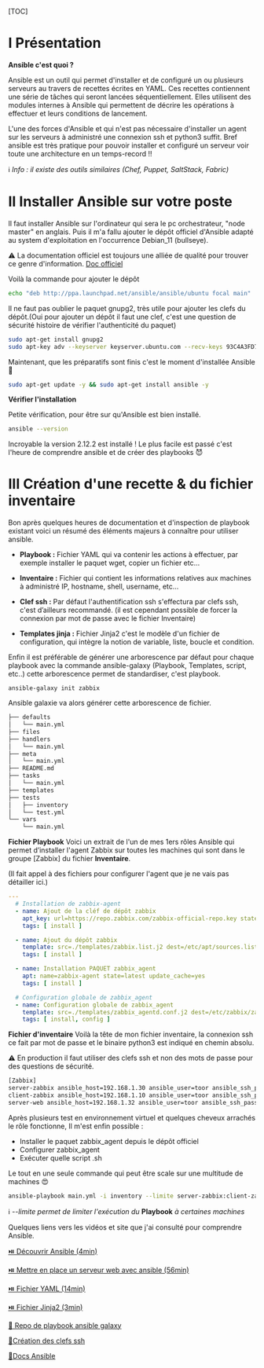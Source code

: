[TOC]
# I Présentation

**Ansible c'est quoi ?**

Ansible est un outil qui permet d'installer et de configuré un ou plusieurs serveurs au travers de recettes écrites en YAML. Ces recettes contiennent une série de tâches qui seront lancées séquentiellement. Elles utilisent des modules internes à Ansible qui permettent de décrire les opérations à effectuer et leurs conditions de lancement.

L'une des forces d'Ansible et qui n'est pas nécessaire d'installer un agent sur les serveurs à administré une connexion ssh et python3 suffit. Bref ansible est très pratique pour pouvoir installer et configuré un serveur voir toute une architecture en un temps-record !!

ℹ️ *Info : il existe des outils similaires (Chef, Puppet, SaltStack, Fabric)*

# II Installer Ansible sur votre poste

Il faut installer Ansible sur l'ordinateur qui sera le pc orchestrateur, "node master" en anglais. Puis il m'a fallu ajouter le dépôt officiel d'Ansible adapté au system d'exploitation en l'occurrence Debian_11 (bullseye).

⚠️ La documentation officiel est toujours une alliée de qualité pour trouver ce genre d'information.
[Doc officiel](https://docs.ansible.com/ansible/latest/installation_guide/intro_installation.html)

Voilà la commande pour ajouter le dépôt

```bash
echo "deb http://ppa.launchpad.net/ansible/ansible/ubuntu focal main" | sudo tee -a /etc/apt/sources.list.d/ansible.list
```

Il ne faut pas oublier le paquet gnupg2, très utile pour ajouter les clefs du dépôt.(Oui pour ajouter un dépôt il faut une clef, c'est une question de sécurité histoire de vérifier l'authenticité du paquet)

```bash
sudo apt-get install gnupg2
sudo apt-key adv --keyserver keyserver.ubuntu.com --recv-keys 93C4A3FD7BB9C367
```

Maintenant, que les préparatifs sont finis c'est le moment d'installée Ansible 🥳

```bash
sudo apt-get update -y && sudo apt-get install ansible -y
```

**Vérifier l'installation**

Petite vérification, pour être sur qu'Ansible est bien installé.

```bash
ansible --version
```

Incroyable la version 2.12.2 est installé ! Le plus facile est passé c'est l'heure de comprendre ansible et de créer des playbooks 😈

# III Création d'une recette & du fichier inventaire
Bon après quelques heures de documentation et d'inspection de playbook existant voici un résumé des éléments majeurs à connaître pour utiliser ansible.

- **Playbook :** Fichier YAML qui va contenir les actions à effectuer, par exemple installer le paquet wget, copier un fichier etc...

- **Inventaire :** Fichier qui contient les informations relatives aux machines à administré IP, hostname, shell, username, etc...

- **Clef ssh :** Par défaut l'authentification ssh s'effectura par clefs ssh, c'est d’ailleurs recommandé. (il est cependant possible de forcer la connexion par mot de passe avec le fichier Inventaire)

- **Templates jinja :** Fichier Jinja2 c'est le modèle d'un fichier de configuration, qui intègre la notion de variable, liste, boucle et condition.



Enfin il est préférable de générer une arborescence par défaut pour chaque playbook avec la commande ansible-galaxy (Playbook, Templates, script, etc..) cette arborescence permet de standardiser, c'est playbook.

```
ansible-galaxy init zabbix
```

Ansible galaxie va alors générer cette arborescence de fichier.

```bash
├── defaults
│   └── main.yml
├── files
├── handlers
│   └── main.yml
├── meta
│   └── main.yml
├── README.md
├── tasks
│   └── main.yml
├── templates
├── tests
│   ├── inventory
│   └── test.yml
└── vars
    └── main.yml
```

**Fichier Playbook**
Voici un extrait de l'un de mes 1ers rôles Ansible qui permet d’installer l'agent Zabbix sur toutes les machines qui sont dans le groupe [Zabbix] du fichier **Inventaire**.

(Il fait appel à des fichiers pour configurer l'agent que je ne vais pas détailler ici.)

```yaml
---
  # Installation de zabbix-agent
  - name: Ajout de la cléf de dépôt zabbix
    apt_key: url=https://repo.zabbix.com/zabbix-official-repo.key state=present
    tags: [ install ]

  - name: Ajout du dépôt zabbix
    template: src=./templates/zabbix.list.j2 dest=/etc/apt/sources.list.d/zabbix.list owner=root group=root mode='0644'
    tags: [ install ]

  - name: Installation PAQUET zabbix_agent
    apt: name=zabbix-agent state=latest update_cache=yes
    tags: [ install ]

  # Configuration globale de zabbix_agent
  - name: Configuration globale de zabbix_agent
    template: src=./templates/zabbix_agentd.conf.j2 dest=/etc/zabbix/zabbix_agentd.d/zabbix_agentd.conf owner=zabbix group=zabbix mode='0640'
    tags: [ install, config ]
```



**Fichier d'inventaire**
Voilà la tête de mon fichier inventaire, la connexion ssh ce fait par mot de passe et le binaire python3 est indiqué en chemin absolu.

⚠️ En production il faut utiliser des clefs ssh et non des mots de passe pour des questions de sécurité.

```bash
[Zabbix]
server-zabbix ansible_host=192.168.1.30 ansible_user=toor ansible_ssh_pass=password ansible_sudo_pass=password ansible_python_interpreter=/usr/bin/python3
client-zabbix ansible_host=192.168.1.10 ansible_user=toor ansible_ssh_pass=password ansible_sudo_pass=password ansible_python_interpreter=/usr/bin/python3
server-web ansible_host=192.168.1.32 ansible_user=toor ansible_ssh_pass=password ansible_sudo_pass=password ansible_python_interpreter=/usr/bin/python3
```

Après plusieurs test en environnement virtuel et quelques cheveux arrachés le rôle fonctionne, Il m'est enfin possible :

- Installer le paquet zabbix_agent depuis le dépôt officiel
- Configurer zabbix_agent
- Exécuter quelle script .sh



Le tout en une seule commande qui peut être scale sur une multitude de machines 😍

```bash
ansible-playbook main.yml -i inventory --limite server-zabbix:client-zabbix
```



ℹ️ *--limite permet de limiter l'exécution du* **Playbook** *à certaines machines*

Quelques liens vers les vidéos et site que j'ai consulté pour comprendre Ansible.



[⏯️ Découvrir Ansible (4min)](https://youtu.be/prtO-Ox8LW8)

[⏯️ Mettre en place un serveur web avec ansible (56min) ](https://youtu.be/DwNapBHypE8)

[⏯️ Fichier YAML (14min)](https://youtu.be/7gmW6vxgsRQ)

[⏯️ Fichier Jinja2 (3min)](https://youtu.be/slfDz6xqNkg)

[📝 Repo de playbook ansible galaxy](https://galaxy.ansible.com/)

[📝Création des clefs ssh](https://lecrabeinfo.net/se-connecter-en-ssh-par-echange-de-cles-ssh.html#etape-1-generer-des-cles-ssh)

[📝Docs Ansible](https://docs.ansible.com/ansible/latest/index.html)

